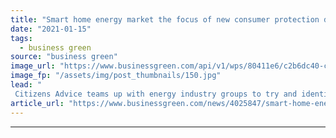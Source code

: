```yaml
---
title: "Smart home energy market the focus of new consumer protection drive"
date: "2021-01-15"
tags: 
  - business green
source: "business green"
image_url: "https://www.businessgreen.com/api/v1/wps/80411e6/c2b6dc40-caf7-4437-b475-2e950c310599/3/iStock-1211458474-smart-home-meter-185x114.jpg"
image_fp: "/assets/img/post_thumbnails/150.jpg"
lead: "
 Citizens Advice teams up with energy industry groups to try and identify any gaps in consumer protections for burgeoning flexible home energy market ..."
article_url: "https://www.businessgreen.com/news/4025847/smart-home-energy-market-focus-consumer-protection-drive"
---
```


---
